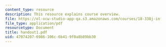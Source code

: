 ```yaml
---
content_type: resource
description: This resource explains course overview.
file: https://ol-ocw-studio-app-qa.s3.amazonaws.com/courses/18-338j-infinite-random-matrix-theory-fall-2004/470742076986106c6b419f0a8b89bb30_handout1.pdf
file_type: application/pdf
resourcetype: Document
title: handout1.pdf
uid: 47074207-6986-106c-6b41-9f0a8b89bb30
---
```

